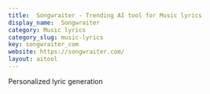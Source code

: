 ```yaml
---
title:  Songwraiter - Trending AI tool for Music lyrics
display_name:  Songwraiter
category: Music lyrics
category_slug: music-lyrics
key: songwraiter_com
website: https://songwraiter.com/
layout: aitool
---
```


Personalized lyric generation
